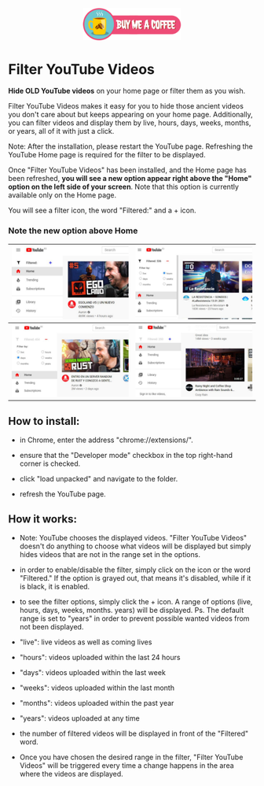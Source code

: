 <p align="center">  
  <a href="https://www.paypal.com/donate/?business=jasonchocolatebrownie%40hotmail.com&item_name=Buy+me+a+coffee+%3A%29&currency_code=USD" target="_blank">
<img src="https://github.com/clean-code-webdev/Filter-YouTube-Videos/blob/main/img/coffee.png"  width="200" title="hover text"> 
</a>
</p>

# Filter YouTube Videos

**Hide OLD YouTube videos** on your home page or filter them as you wish.

Filter YouTube Videos makes it easy for you to hide those ancient videos you don't care about but keeps appearing on your home page. Additionally, you can filter videos and display them by live, hours, days, weeks, months, or years, all of it with just a click.

Note: After the installation, please restart the YouTube page. Refreshing the YouTube Home page is required for the filter to be displayed.

Once "Filter YouTube Videos" has been installed, and the Home page has been refreshed, **you will see a new option appear right above the "Home" option on the left side of your screen**. Note that this option is currently available only on the Home page.

You will see a filter icon, the word "Filtered:" and a + icon.

### Note the new option above Home ###

| ![example image](https://github.com/clean-code-webdev/Filter-YouTube-Videos/blob/main/img/1.jpeg) | ![example image](https://github.com/clean-code-webdev/Filter-YouTube-Videos/blob/main/img/2.jpeg) |
|--|--|
| ![example image](https://github.com/clean-code-webdev/Filter-YouTube-Videos/blob/main/img/3.jpeg) | ![example image](https://github.com/clean-code-webdev/Filter-YouTube-Videos/blob/main/img/4.jpeg) |



## How to install:

 -  in Chrome, enter the address "chrome://extensions/".
    
-   ensure that the "Developer mode" checkbox in the top right-hand corner is checked.
    
-   click "load unpacked" and navigate to the folder.
    
-   refresh the YouTube page.

## How it works:

-   Note: YouTube chooses the displayed videos. "Filter YouTube Videos" doesn't do anything to choose what videos will be displayed but simply hides videos that are not in the range set in the options.
    
-   in order to enable/disable the filter, simply click on the icon or the word "Filtered." If the option is grayed out, that means it's disabled, while if it is black, it is enabled.
    
-   to see the filter options, simply click the + icon. A range of options (live, hours, days, weeks, months. years) will be displayed. Ps. The default range is set to "years" in order to prevent possible wanted videos from not been displayed.
    
-   "live": live videos as well as coming lives
    
-   "hours": videos uploaded within the last 24 hours
    
-   "days": videos uploaded within the last week
    
-   "weeks": videos uploaded within the last month
    
-   "months": videos uploaded within the past year
    
-   "years": videos uploaded at any time
    
-   the number of filtered videos will be displayed in front of the "Filtered" word.
    
-   Once you have chosen the desired range in the filter, "Filter YouTube Videos" will be triggered every time a change happens in the area where the videos are displayed.
